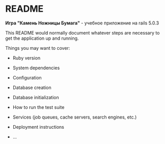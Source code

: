 # README

**Игра "Камень Ножницы Бумага"** - учебное приложение на rails 5.0.3

This README would normally document whatever steps are necessary to get the
application up and running.

Things you may want to cover:

* Ruby version

* System dependencies

* Configuration

* Database creation

* Database initialization

* How to run the test suite

* Services (job queues, cache servers, search engines, etc.)

* Deployment instructions

* ...
